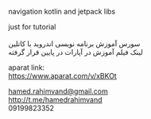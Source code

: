 navigation kotlin and  jetpack libs
</br>

just for tutorial</br>
</br>سورس آموزش برنامه نویسی اندروید با کاتلین
</br>لینک فیلم آموزش در آپارات در پایین قرار گرفته
</br>

aparat link: 
</br>
https://www.aparat.com/v/xBKOt
</br>

hamed.rahimvand@gmail.com</br>
http://t.me/hamedrahimvand
</br>
09199823352
